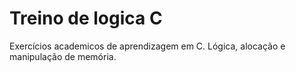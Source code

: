 # Treino de logica C
 Exercícios academicos de aprendizagem em C. Lógica, alocação e manipulação de memória.
